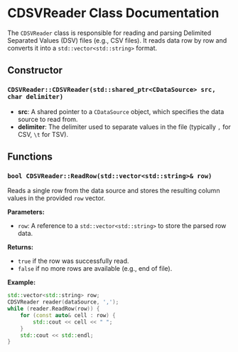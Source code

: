 # CDSVReader Class Documentation

The `CDSVReader` class is responsible for reading and parsing Delimited Separated Values (DSV) files (e.g., CSV files). It reads data row by row and converts it into a `std::vector<std::string>` format.

## Constructor

### `CDSVReader::CDSVReader(std::shared_ptr<CDataSource> src, char delimiter)`

- **src**: A shared pointer to a `CDataSource` object, which specifies the data source to read from.
- **delimiter**: The delimiter used to separate values in the file (typically `,` for CSV, `\t` for TSV).

## Functions

### `bool CDSVReader::ReadRow(std::vector<std::string>& row)`

Reads a single row from the data source and stores the resulting column values in the provided `row` vector.

**Parameters:**
- `row`: A reference to a `std::vector<std::string>` to store the parsed row data.

**Returns:**
- `true` if the row was successfully read.
- `false` if no more rows are available (e.g., end of file).

**Example:**
```cpp
std::vector<std::string> row;
CDSVReader reader(dataSource, ',');
while (reader.ReadRow(row)) {
    for (const auto& cell : row) {
        std::cout << cell << " ";
    }
    std::cout << std::endl;
}
